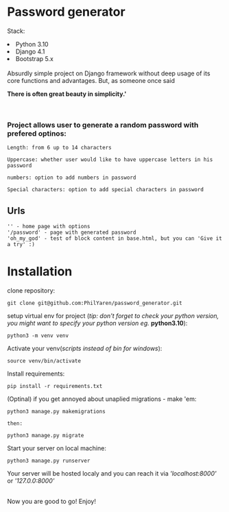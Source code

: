 # Password generator
Stack:
<li>
    Python 3.10
</li>
<li>
    Django 4.1
</li>
<li>
    Bootstrap 5.x
</li>
<br>
Absurdly simple project on Django framework without deep usage of its core functions and advantages. But, as someone once said <p style='font-weight:bold'>There is often great beauty in simplicity.'</p>
<br>

### Project allows user to generate a random password with prefered optinos:
```
Length: from 6 up to 14 characters
```
```
Uppercase: whether user would like to have uppercase letters in his password
```
```
numbers: option to add numbers in password
```
```
Special characters: option to add special characters in password
```
## Urls
```
'' - home page with options
'/password' - page with generated password
'oh_my_god' - test of block content in base.html, but you can 'Give it a try' :)
```

# Installation

clone repository:
```
git clone git@github.com:PhilYaren/password_generator.git
```

setup virtual env for project (_tip: don't forget to check your python version, you might want to specify your python version eg._ __python3.10__):
```
python3 -m venv venv
```
Activate your venv(_scripts instead of bin for windows_):
```
source venv/bin/activate
```
Install requirements:
```
pip install -r requirements.txt
```
(Optinal) if you get annoyed about unaplied migrations - make 'em:
```
python3 manage.py makemigrations

then:

python3 manage.py migrate
```
Start your server on local machine:
```
python3 manage.py runserver
```
Your server will be hosted localy and you can reach it via _'localhost:8000'_ or _'127.0.0:8000'_

<br>
Now you are good to go! Enjoy!
